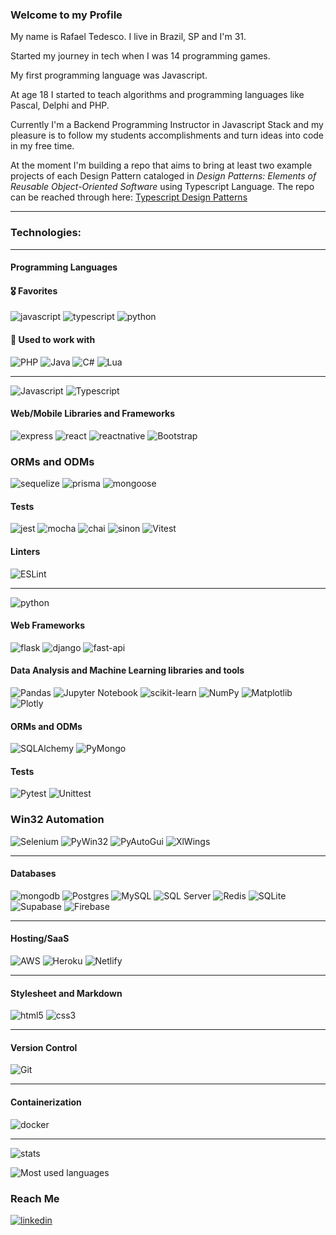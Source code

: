 ### Welcome to my Profile 

My name is Rafael Tedesco. I live in Brazil, SP and I'm 31.

Started my journey in tech when I was 14 programming games. 

My first programming language was Javascript. 

At age 18 I started to teach algorithms and programming languages like Pascal, Delphi and PHP.

Currently I'm a Backend Programming Instructor in Javascript Stack and my pleasure is to follow my students accomplishments and turn ideas into code in my free time.

At the moment I'm building a repo that aims to bring at least two example projects of each Design Pattern cataloged in _Design Patterns: Elements of Reusable Object-Oriented Software_ using Typescript Language.
The repo can be reached through here: [Typescript Design Patterns](https://github.com/rafaeltedesco/Typescript_Design_Patterns)

---

### Technologies:

---

#### Programming Languages

#### 🎖 Favorites
  ![javascript](https://img.shields.io/badge/JavaScript-323330?style=for-the-badge&logo=javascript)
  ![typescript](https://img.shields.io/badge/Typescript-323330?style=for-the-badge&logo=typescript)
  ![python](https://img.shields.io/badge/Python-323330?style=for-the-badge&logo=python)

#### 📌 Used to work with
  ![PHP](https://img.shields.io/badge/php-323330?style=for-the-badge&logo=php)
  ![Java](https://img.shields.io/badge/java-323330?style=for-the-badge&logo=java)
  ![C#](https://img.shields.io/badge/c%23-323330?style=for-the-badge&logo=c-sharp)
  ![Lua](https://img.shields.io/badge/lua-323330?style=for-the-badge&logo=lua)

---

![Javascript](https://img.shields.io/badge/JavaScript-323330?style=for-the-badge&logo=javascript&logoColor=F7DF1E)
![Typescript](https://img.shields.io/badge/TypeScript-007ACC?style=for-the-badge&logo=typescript&logoColor=white)

#### Web/Mobile Libraries and Frameworks

![express](https://img.shields.io/badge/Express.js-323330?style=for-the-badge&logo=express)
![react](https://img.shields.io/badge/React-323330?style=for-the-badge&logo=react)
![reactnative](https://img.shields.io/badge/React_Native-323330?style=for-the-badge&logo=react)
![Bootstrap](https://img.shields.io/badge/Bootstrap-323330?style=for-the-badge&logo=bootstrap)

### ORMs and ODMs
![sequelize](https://img.shields.io/badge/Sequelize-323330?style=for-the-badge&logo=sequelize)
![prisma](https://img.shields.io/badge/Prisma-323330?style=for-the-badge&logo=prisma)
![mongoose](https://img.shields.io/badge/Mongoose-JS-yellow)
  
#### Tests
![jest](https://img.shields.io/badge/Jest-323330?style=for-the-badge&logo=jest)
![mocha](https://img.shields.io/badge/Mocha-323330?style=for-the-badge&logo=mocha)
![chai](https://img.shields.io/badge/Chai-323330?style=for-the-badge&logo=chai)
![sinon](https://img.shields.io/badge/Sinon-JS-yellow)
![Vitest](https://img.shields.io/badge/Vitest-JS-yellow)

#### Linters
![ESLint](https://img.shields.io/badge/ESLint-323330?style=for-the-badge&logo=eslint)
</details>

---

![python](https://img.shields.io/badge/Python-3776AB?style=for-the-badge&logo=python&logoColor=white)

#### Web Frameworks
![flask](https://img.shields.io/badge/Flask-323330?style=for-the-badge&logo=flask)
![django](https://img.shields.io/badge/Django-323330?style=for-the-badge&logo=django)
![fast-api](https://img.shields.io/badge/Fast_API-323330?style=for-the-badge&logo=fastapi)

#### Data Analysis and Machine Learning libraries and tools
![Pandas](https://img.shields.io/badge/pandas-323330?style=for-the-badge&logo=pandas)
![Jupyter Notebook](https://img.shields.io/badge/jupyter-323330?style=for-the-badge&logo=jupyter)
![scikit-learn](https://img.shields.io/badge/scikit--learn-323330?style=for-the-badge&logo=scikit-learn)
![NumPy](https://img.shields.io/badge/numpy-323330?style=for-the-badge&logo=numpy)
![Matplotlib](https://img.shields.io/badge/Matplotlib-323330?style=for-the-badge&logo=Matplotlib)
![Plotly](https://img.shields.io/badge/Plotly-323330?style=for-the-badge&logo=plotly)

#### ORMs and ODMs
![SQLAlchemy](https://img.shields.io/badge/SQLAlchemy-Python-blue)
![PyMongo](https://img.shields.io/badge/PyMongo-Python-blue)

#### Tests
![Pytest](https://img.shields.io/badge/Pytest-Python-blue)
![Unittest](https://img.shields.io/badge/Unittest-Python-blue)

### Win32 Automation
![Selenium](https://img.shields.io/badge/-selenium-323330?style=for-the-badge&logo=selenium)
![PyWin32](https://img.shields.io/badge/Pywin32-Python-blue)
![PyAutoGui](https://img.shields.io/badge/PyAutoGui-Python-blue)
![XlWings](https://img.shields.io/badge/XlWings-Python-blue)

--- 

#### Databases
  
![mongodb](https://img.shields.io/badge/MongoDB-323330?style=for-the-badge&logo=mongodb)
![Postgres](https://img.shields.io/badge/postgres-323330?style=for-the-badge&logo=postgresql)
![MySQL](https://img.shields.io/badge/mysql-323330?style=for-the-badge&logo=mysql)
![SQL Server](https://img.shields.io/badge/Microsoft_SQL_Server-323330?style=for-the-badge&logo=microsoft-sql-server)
![Redis](https://img.shields.io/badge/redis-323330?style=for-the-badge&logo=redis&logoColor=white)
![SQLite](https://img.shields.io/badge/sqlite-323330?style=for-the-badge&logo=sqlite&logoColor=white)
![Supabase](https://img.shields.io/badge/Supabase-323330?style=for-the-badge&logo=supabase&logoColor=white)
![Firebase](https://img.shields.io/badge/Firebase-323330?style=for-the-badge&logo=Firebase&logoColor=white)

---
    
#### Hosting/SaaS

![AWS](https://img.shields.io/badge/AWS-323330?style=for-the-badge&logo=amazon-aws)
![Heroku](https://img.shields.io/badge/heroku-323330?style=for-the-badge&logo=heroku)
![Netlify](https://img.shields.io/badge/netlify-323330?style=for-the-badge&logo=netlify)
  
---
    
#### Stylesheet and Markdown
    
![html5](https://img.shields.io/badge/HTML5-323330?style=for-the-badge&logo=html5)
![css3](https://img.shields.io/badge/CSS3-323330?style=for-the-badge&logo=css3)

---
  
#### Version Control
  
![Git](https://img.shields.io/badge/git-323330?style=for-the-badge&logo=git)
  
---
#### Containerization

![docker](https://img.shields.io/badge/Docker-323330?style=for-the-badge&logo=docker)

---

![stats](https://github-readme-stats.vercel.app/api?username=rafaeltedesco&show_icons=true&theme=dark)

![Most used languages](https://github-readme-stats.vercel.app/api/top-langs/?username=rafaeltedesco&langs_count=10&layout=compact&hide=jupyter%20notebook&theme=dark)

### Reach Me
[![linkedin](https://img.shields.io/badge/LinkedIn-0077B5?style=for-the-badge&logo=linkedin&logoColor=white
)](https://www.linkedin.com/in/rafael-tedesco/)
